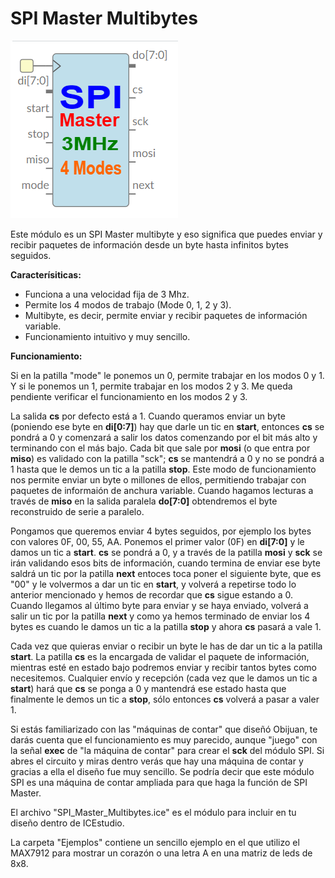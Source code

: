# SPI Master Multibytes

![](https://github.com/Democrito/repositorios/blob/master/SPI/SPI_Master/SPI_Master_Multibytes.png)

Este módulo es un SPI Master multibyte y eso significa que puedes enviar y recibir paquetes de información desde un byte hasta infinitos bytes seguidos.

**Caracterísiticas:**

* Funciona a una velocidad fija de 3 Mhz.
* Permite los 4 modos de trabajo (Mode 0, 1, 2 y 3).
* Multibyte, es decir, permite enviar y recibir paquetes de información variable.
* Funcionamiento intuitivo y muy sencillo.

**Funcionamiento:**

Si en la patilla "mode" le ponemos un 0, permite trabajar en los modos 0 y 1. Y si le ponemos un 1, permite trabajar en los modos 2 y 3. Me queda pendiente verificar el funcionamiento en los modos 2 y 3.

La salida **cs** por defecto está a 1. Cuando queramos enviar un byte (poniendo ese byte en **di[0:7]**) hay que darle un tic en **start**, entonces **cs** se pondrá a 0 y comenzará a salir los datos comenzando por el bit más alto y terminando con el más bajo. Cada bit que sale por **mosi** (o que entra por **miso**) es validado con la patilla "sck"; **cs** se mantendrá a 0 y no se pondrá a 1 hasta que le demos un tic a la patilla **stop**. Este modo de funcionamiento nos permite enviar un byte o millones de ellos, permitiendo trabajar con paquetes de informaión de anchura variable. Cuando hagamos lecturas a través de **miso** en la salida paralela **do[7:0]** obtendremos el byte reconstruido de serie a paralelo.

Pongamos que queremos enviar 4 bytes seguidos, por ejemplo los bytes con valores 0F, 00, 55, AA. Ponemos el primer valor (0F) en **di[7:0]** y le damos un tic a **start**. **cs** se pondrá a 0, y a través de la patilla **mosi** y **sck** se irán validando esos bits de información, cuando termina de enviar ese byte saldrá un tic por la patilla **next** entoces toca poner el siguiente byte, que es "00" y le volvermos a dar un tic en **start**, y volverá a repetirse todo lo anterior mencionado y hemos de recordar que **cs** sigue estando a 0. Cuando llegamos al último byte para enviar y se haya enviado, volverá a salir un tic por la patilla **next** y como ya hemos terminado de enviar los 4 bytes es cuando le damos un tic a la patilla **stop** y ahora **cs** pasará a vale 1.

Cada vez que quieras enviar o recibir un byte le has de dar un tic a la patilla **start**. La patilla **cs** es la encargada de validar el paquete de información, mientras esté en estado bajo podremos enviar y recibir tantos bytes como necesitemos. Cualquier envío y recepción (cada vez que le damos un tic a **start**) hará que **cs** se ponga a 0 y mantendrá ese estado hasta que finalmente le demos un tic a **stop**, sólo entonces **cs** volverá a pasar a valer 1.

Si estás familiarizado con las "máquinas de contar" que diseñó Obijuan, te darás cuenta que el funcionamiento es muy parecido, aunque "juego" con la señal **exec** de "la máquina de contar" para crear el **sck** del módulo SPI. Si abres el circuito y miras dentro verás que hay una máquina de contar y gracias a ella el diseño fue muy sencillo. Se podría decir que este módulo SPI es una máquina de contar ampliada para que haga la función de SPI Master.

El archivo "SPI_Master_Multibytes.ice" es el módulo para incluir en tu diseño dentro de ICEstudio.

La carpeta "Ejemplos" contiene un sencillo ejemplo en el que utilizo el MAX7912 para mostrar un corazón o una letra A en una matriz de leds de 8x8.
